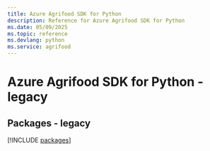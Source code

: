 ```yaml
---
title: Azure Agrifood SDK for Python
description: Reference for Azure Agrifood SDK for Python
ms.date: 05/09/2025
ms.topic: reference
ms.devlang: python
ms.service: agrifood
---
```

# Azure Agrifood SDK for Python - legacy
## Packages - legacy
[!INCLUDE [packages](agrifood-index.md)]